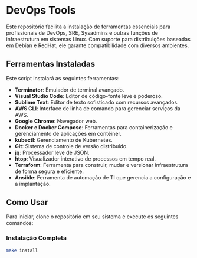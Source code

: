 # DevOps Tools

Este repositório facilita a instalação de ferramentas essenciais para profissionais de DevOps, SRE, Sysadmins e outras funções de infraestrutura em sistemas Linux. Com suporte para distribuições baseadas em Debian e RedHat, ele garante compatibilidade com diversos ambientes.

## Ferramentas Instaladas
Este script instalará as seguintes ferramentas:

- **Terminator**: Emulador de terminal avançado.
- **Visual Studio Code**: Editor de código-fonte leve e poderoso.
- **Sublime Text**: Editor de texto sofisticado com recursos avançados.
- **AWS CLI**: Interface de linha de comando para gerenciar serviços da AWS.
- **Google Chrome**: Navegador web.
- **Docker e Docker Compose**: Ferramentas para containerização e gerenciamento de aplicações em contêiner.
- **kubectl**: Gerenciamento de Kubernetes.
- **Git**: Sistema de controle de versão distribuído.
- **jq**: Processador leve de JSON.
- **htop**: Visualizador interativo de processos em tempo real.
- **Terraform**: Ferramenta para construir, mudar e versionar infraestrutura de forma segura e eficiente.
- **Ansible**: Ferramenta de automação de TI que gerencia a configuração e a implantação.

## Como Usar

Para iniciar, clone o repositório em seu sistema e execute os seguintes comandos:

### Instalação Completa
```bash
make install
